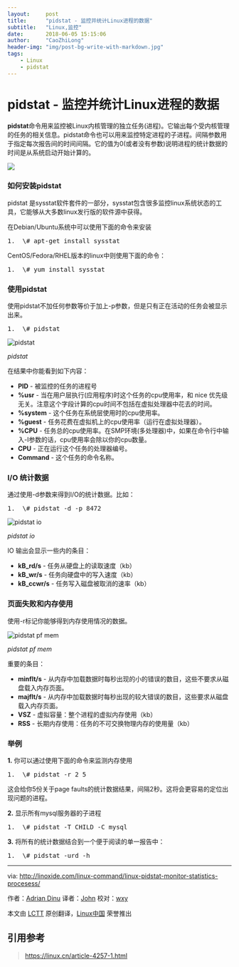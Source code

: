 ```yaml
---
layout:     post
title:      "pidstat - 监控并统计Linux进程的数据"
subtitle:   "Linux,监控"
date:       2018-06-05 15:15:06
author:     "CaoZhiLong"
header-img: "img/post-bg-write-with-markdown.jpg"
tags:
    - Linux
    - pidstat
---
```


# pidstat - 监控并统计Linux进程的数据

**pidstat**命令用来监控被Linux内核管理的独立任务(进程)。它输出每个受内核管理的任务的相关信息。pidstat命令也可以用来监控特定进程的子进程。间隔参数用于指定每次报告间的时间间隔。它的值为0(或者没有参数)说明进程的统计数据的时间是从系统启动开始计算的。

![](https://dn-linuxcn.qbox.me/data/attachment/album/201411/19/221948nrj0rvxhynnlkglr.png)

### 如何安装pidstat

pidstat 是sysstat软件套件的一部分，sysstat包含很多监控linux系统状态的工具，它能够从大多数linux发行版的软件源中获得。

在Debian/Ubuntu系统中可以使用下面的命令来安装

<pre class="prettyprint linenums prettyprinted" style="">
1.  \# apt-get install sysstat
</pre>

CentOS/Fedora/RHEL版本的linux中则使用下面的命令：

<pre class="prettyprint linenums prettyprinted" style="">
1.  \# yum install sysstat
</pre>

### 使用pidstat

使用pidstat不加任何参数等价于加上-p参数，但是只有正在活动的任务会被显示出来。

<pre class="prettyprint linenums prettyprinted" style="">
1.  \# pidstat
</pre>

![pidstat](https://dn-linuxcn.qbox.me/data/attachment/album/201411/19/221951q8vfzf888fvgjfva.jpg)

_pidstat_

在结果中你能看到如下内容：

* **PID** - 被监控的任务的进程号
* **%usr** - 当在用户层执行(应用程序)时这个任务的cpu使用率，和 nice 优先级无关。注意这个字段计算的cpu时间不包括在虚拟处理器中花去的时间。
* **%system** - 这个任务在系统层使用时的cpu使用率。
* **%guest** - 任务花费在虚拟机上的cpu使用率（运行在虚拟处理器）。
* **%CPU** - 任务总的cpu使用率。在SMP环境(多处理器)中，如果在命令行中输入-I参数的话，cpu使用率会除以你的cpu数量。
* **CPU** - 正在运行这个任务的处理器编号。
* **Command** - 这个任务的命令名称。

### I/O 统计数据

通过使用-d参数来得到I/O的统计数据。比如：

<pre class="prettyprint linenums prettyprinted" style="">
1.  \# pidstat -d -p 8472
</pre>

![pidstat io](https://dn-linuxcn.qbox.me/data/attachment/album/201411/19/221953crjjjqeqwini6qw9.jpg)

_pidstat io_

IO 输出会显示一些内的条目：

* **kB_rd/s** - 任务从硬盘上的读取速度（kb）
* **kB_wr/s** - 任务向硬盘中的写入速度（kb）
* **kB_ccwr/s** - 任务写入磁盘被取消的速率（kb）

### 页面失败和内存使用

使用-r标记你能够得到内存使用情况的数据。

![pidstat pf mem](https://dn-linuxcn.qbox.me/data/attachment/album/201411/19/221954s3jp4ff44jp4dj4f.jpg)

_pidstat pf mem_

重要的条目：

* **minflt/s** - 从内存中加载数据时每秒出现的小的错误的数目，这些不要求从磁盘载入内存页面。
* **majflt/s** - 从内存中加载数据时每秒出现的较大错误的数目，这些要求从磁盘载入内存页面。
* **VSZ** - 虚拟容量：整个进程的虚拟内存使用（kb）
* **RSS** - 长期内存使用：任务的不可交换物理内存的使用量（kb）

### 举例

**1.** 你可以通过使用下面的命令来监测内存使用

<pre class="prettyprint linenums prettyprinted" style="">
1.  \# pidstat -r 2 5
</pre>

这会给你5份关于page faults的统计数据结果，间隔2秒。这将会更容易的定位出现问题的进程。

**2.** 显示所有mysql服务器的子进程

<pre class="prettyprint linenums prettyprinted" style="">
1.  \# pidstat -T CHILD -C mysql
</pre>

**3.** 将所有的统计数据结合到一个便于阅读的单一报告中：

<pre class="prettyprint linenums prettyprinted" style="">
1.  \# pidstat -urd -h
</pre>

---

via: http://linoxide.com/linux-command/linux-pidstat-monitor-statistics-procesess/

作者：[Adrian Dinu](http://linoxide.com/author/adriand/) 译者：[John](https://github.com/johnhoow) 校对：[wxy](https://github.com/wxy)

本文由 [LCTT](https://github.com/LCTT/TranslateProject) 原创翻译，[Linux中国](https://linux.cn/article-4257-1.html) 荣誉推出

## 引用参考

> https://linux.cn/article-4257-1.html


